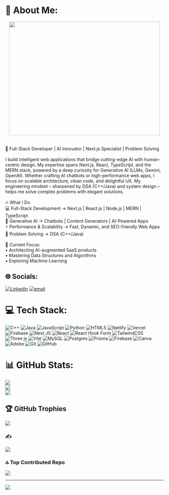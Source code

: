 # 💫 About Me:

<div align="center">
  <img src="https://github.com/user-attachments/assets/da730428-63d0-422a-9260-16e7ae63bf88" width="480" height="360"/>
</div>

<br>
<br>
🚀 Full-Stack Developer | AI Innovator | Next.js Specialist | Problem Solving<br><br>I build intelligent web applications that bridge cutting-edge AI with human-centric design. My expertise spans Next.js, React, TypeScript, and the MERN stack, powered by a deep curiosity for Generative AI (LLMs, Gemini, OpenAI). Whether crafting AI chatbots or high-performance web apps, I focus on scalable architecture, clean code, and delightful UX. My engineering mindset – sharpened by DSA (C++/Java) and system design – helps me solve complex problems with elegant solutions.<br><br>🔥 What I Do<br>💻 Full-Stack Development → Next.js | React.js | Node.js | MERN | TypeScript<br>🤖 Generative AI → Chatbots | Content Generators | AI-Powered Apps<br>⚡ Performance & Scalability → Fast, Dynamic, and SEO-friendly Web Apps<br>🧩 Problem Solving → DSA (C++/Java)<br><br>🌱 Current Focus:<br>• Architecting AI-augmented SaaS products<br>• Mastering Data Structures and Algorithms<br>• Exploring Machine Learning


## 🌐 Socials:
[![LinkedIn](https://img.shields.io/badge/LinkedIn-%230077B5.svg?logo=linkedin&logoColor=white)](https://linkedin.com/in/www.linkedin.com/in/priyanshu-paul-59221228a) [![email](https://img.shields.io/badge/Email-D14836?logo=gmail&logoColor=white)](mailto:paulpriyanshu704@gmail.com) 

# 💻 Tech Stack:
![C++](https://img.shields.io/badge/c++-%2300599C.svg?style=plastic&logo=c%2B%2B&logoColor=white) ![Java](https://img.shields.io/badge/java-%23ED8B00.svg?style=plastic&logo=openjdk&logoColor=white) ![JavaScript](https://img.shields.io/badge/javascript-%23323330.svg?style=plastic&logo=javascript&logoColor=%23F7DF1E) ![Python](https://img.shields.io/badge/python-3670A0?style=plastic&logo=python&logoColor=ffdd54) ![HTML5](https://img.shields.io/badge/html5-%23E34F26.svg?style=plastic&logo=html5&logoColor=white) ![Netlify](https://img.shields.io/badge/netlify-%23000000.svg?style=plastic&logo=netlify&logoColor=#00C7B7) ![Vercel](https://img.shields.io/badge/vercel-%23000000.svg?style=plastic&logo=vercel&logoColor=white) ![Firebase](https://img.shields.io/badge/firebase-%23039BE5.svg?style=plastic&logo=firebase) ![Next JS](https://img.shields.io/badge/Next-black?style=plastic&logo=next.js&logoColor=white) ![React](https://img.shields.io/badge/react-%2320232a.svg?style=plastic&logo=react&logoColor=%2361DAFB) ![React Hook Form](https://img.shields.io/badge/React%20Hook%20Form-%23EC5990.svg?style=plastic&logo=reacthookform&logoColor=white) ![TailwindCSS](https://img.shields.io/badge/tailwindcss-%2338B2AC.svg?style=plastic&logo=tailwind-css&logoColor=white) ![Three js](https://img.shields.io/badge/threejs-black?style=plastic&logo=three.js&logoColor=white) ![Vite](https://img.shields.io/badge/vite-%23646CFF.svg?style=plastic&logo=vite&logoColor=white) ![MySQL](https://img.shields.io/badge/mysql-4479A1.svg?style=plastic&logo=mysql&logoColor=white) ![Postgres](https://img.shields.io/badge/postgres-%23316192.svg?style=plastic&logo=postgresql&logoColor=white) ![Prisma](https://img.shields.io/badge/Prisma-3982CE?style=plastic&logo=Prisma&logoColor=white) ![Firebase](https://img.shields.io/badge/firebase-a08021?style=plastic&logo=firebase&logoColor=ffcd34) ![Canva](https://img.shields.io/badge/Canva-%2300C4CC.svg?style=plastic&logo=Canva&logoColor=white) ![Adobe](https://img.shields.io/badge/adobe-%23FF0000.svg?style=plastic&logo=adobe&logoColor=white) ![Git](https://img.shields.io/badge/git-%23F05033.svg?style=plastic&logo=git&logoColor=white) ![GitHub](https://img.shields.io/badge/github-%23121011.svg?style=plastic&logo=github&logoColor=white)
# 📊 GitHub Stats:
![](https://github-readme-stats.vercel.app/api?username=priyanshu09102003&theme=dark&hide_border=false&include_all_commits=false&count_private=false)<br/>
![](https://nirzak-streak-stats.vercel.app/?user=priyanshu09102003&theme=dark&hide_border=false)<br/>
![](https://github-readme-stats.vercel.app/api/top-langs/?username=priyanshu09102003&theme=dark&hide_border=false&include_all_commits=false&count_private=false&layout=compact)

## 🏆 GitHub Trophies
![](https://github-profile-trophy.vercel.app/?username=priyanshu09102003&theme=radical&no-frame=false&no-bg=false&margin-w=4)

### ✍️ 
![](https://quotes-github-readme.vercel.app/api?type=horizontal&theme=radical)

### 🔝 Top Contributed Repo
![](https://github-contributor-stats.vercel.app/api?username=priyanshu09102003&limit=5&theme=dark&combine_all_yearly_contributions=true)

---
[![](https://visitcount.itsvg.in/api?id=priyanshu09102003&icon=0&color=0)](https://visitcount.itsvg.in)

<!-- Proudly created with GPRM ( https://gprm.itsvg.in ) -->
